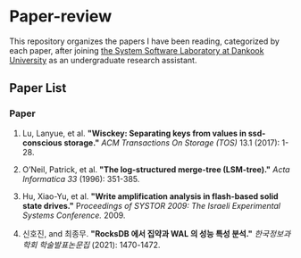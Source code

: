 # Paper-review
This repository organizes the papers I have been reading, categorized by each paper, after joining [the System Software Laboratory at Dankook University](https://sslab.dankook.ac.kr/) as an undergraduate research assistant.

## Paper List
### Paper
1. Lu, Lanyue, et al. **"Wisckey: Separating keys from values in ssd-conscious storage."** *ACM Transactions On Storage (TOS)* 13.1 (2017): 1-28.
   
2. O’Neil, Patrick, et al. **"The log-structured merge-tree (LSM-tree)."** *Acta Informatica 33* (1996): 351-385.
   
3. Hu, Xiao-Yu, et al. **"Write amplification analysis in flash-based solid state drives."** P*roceedings of SYSTOR 2009: The Israeli Experimental Systems Conference.* 2009.

4. 신호진, and 최종무. **"RocksDB 에서 집약과 WAL 의 성능 특성 분석."** _한국정보과학회 학술발표논문집_ (2021): 1470-1472.
